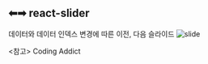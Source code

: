 ## ⬅➡ react-slider

데이터와 데이터 인덱스 변경에 따른 이전, 다음 슬라이드
![slide](https://user-images.githubusercontent.com/74355328/147226474-0c87bb73-5cea-4139-91ed-4f8d1a8a042d.gif)

<참고>
Coding Addict
